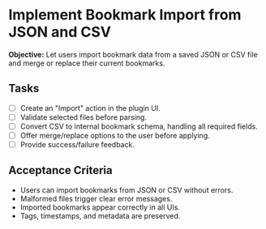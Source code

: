 # Implement Bookmark Import from JSON and CSV

**Objective:** Let users import bookmark data from a saved JSON or CSV file and merge or replace their current bookmarks.

## Tasks
- [ ] Create an "Import" action in the plugin UI.
- [ ] Validate selected files before parsing.
- [ ] Convert CSV to internal bookmark schema, handling all required fields.
- [ ] Offer merge/replace options to the user before applying.
- [ ] Provide success/failure feedback.

## Acceptance Criteria
- Users can import bookmarks from JSON or CSV without errors.
- Malformed files trigger clear error messages.
- Imported bookmarks appear correctly in all UIs.
- Tags, timestamps, and metadata are preserved.
